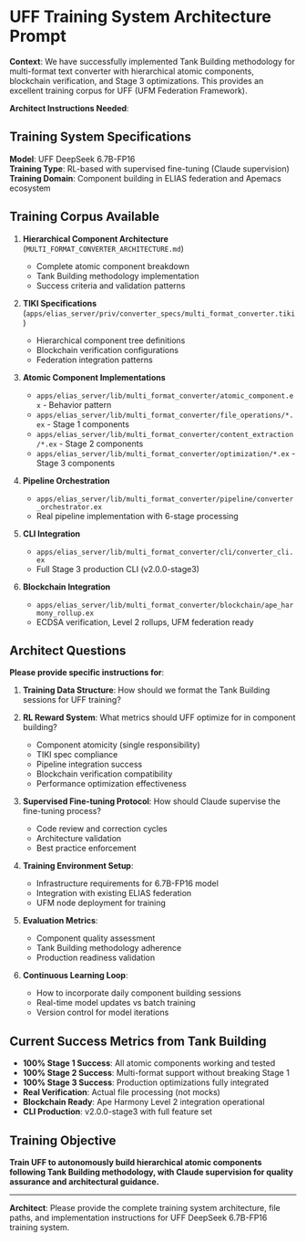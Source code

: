 # UFF Training System Architecture Prompt

**Context**: We have successfully implemented Tank Building methodology for multi-format text converter with hierarchical atomic components, blockchain verification, and Stage 3 optimizations. This provides an excellent training corpus for UFF (UFM Federation Framework).

**Architect Instructions Needed**:

## Training System Specifications

**Model**: UFF DeepSeek 6.7B-FP16  
**Training Type**: RL-based with supervised fine-tuning (Claude supervision)  
**Training Domain**: Component building in ELIAS federation and Apemacs ecosystem  

## Training Corpus Available

1. **Hierarchical Component Architecture** (`MULTI_FORMAT_CONVERTER_ARCHITECTURE.md`)
   - Complete atomic component breakdown
   - Tank Building methodology implementation
   - Success criteria and validation patterns

2. **TIKI Specifications** (`apps/elias_server/priv/converter_specs/multi_format_converter.tiki`)
   - Hierarchical component tree definitions
   - Blockchain verification configurations
   - Federation integration patterns

3. **Atomic Component Implementations**
   - `apps/elias_server/lib/multi_format_converter/atomic_component.ex` - Behavior pattern
   - `apps/elias_server/lib/multi_format_converter/file_operations/*.ex` - Stage 1 components
   - `apps/elias_server/lib/multi_format_converter/content_extraction/*.ex` - Stage 2 components
   - `apps/elias_server/lib/multi_format_converter/optimization/*.ex` - Stage 3 components

4. **Pipeline Orchestration**
   - `apps/elias_server/lib/multi_format_converter/pipeline/converter_orchestrator.ex`
   - Real pipeline implementation with 6-stage processing

5. **CLI Integration**
   - `apps/elias_server/lib/multi_format_converter/cli/converter_cli.ex`
   - Full Stage 3 production CLI (v2.0.0-stage3)

6. **Blockchain Integration**
   - `apps/elias_server/lib/multi_format_converter/blockchain/ape_harmony_rollup.ex`
   - ECDSA verification, Level 2 rollups, UFM federation ready

## Architect Questions

**Please provide specific instructions for**:

1. **Training Data Structure**: How should we format the Tank Building sessions for UFF training?

2. **RL Reward System**: What metrics should UFF optimize for in component building?
   - Component atomicity (single responsibility)
   - TIKI spec compliance
   - Pipeline integration success
   - Blockchain verification compatibility
   - Performance optimization effectiveness

3. **Supervised Fine-tuning Protocol**: How should Claude supervise the fine-tuning process?
   - Code review and correction cycles
   - Architecture validation
   - Best practice enforcement

4. **Training Environment Setup**: 
   - Infrastructure requirements for 6.7B-FP16 model
   - Integration with existing ELIAS federation
   - UFM node deployment for training

5. **Evaluation Metrics**:
   - Component quality assessment
   - Tank Building methodology adherence
   - Production readiness validation

6. **Continuous Learning Loop**:
   - How to incorporate daily component building sessions
   - Real-time model updates vs batch training
   - Version control for model iterations

## Current Success Metrics from Tank Building

- **100% Stage 1 Success**: All atomic components working and tested
- **100% Stage 2 Success**: Multi-format support without breaking Stage 1
- **100% Stage 3 Success**: Production optimizations fully integrated
- **Real Verification**: Actual file processing (not mocks)
- **Blockchain Ready**: Ape Harmony Level 2 integration operational
- **CLI Production**: v2.0.0-stage3 with full feature set

## Training Objective

**Train UFF to autonomously build hierarchical atomic components following Tank Building methodology, with Claude supervision for quality assurance and architectural guidance.**

---

**Architect**: Please provide the complete training system architecture, file paths, and implementation instructions for UFF DeepSeek 6.7B-FP16 training system.